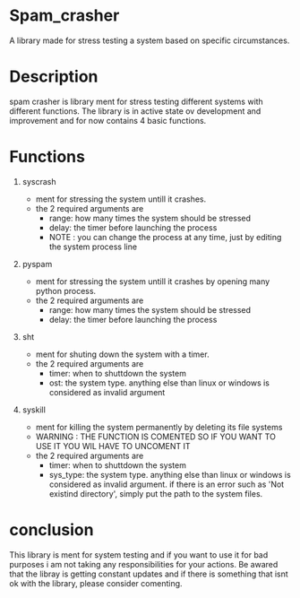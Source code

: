 # Spam_crasher
A library made for stress testing a system based on specific circumstances.
# Description
spam crasher is library ment for stress testing different systems with different functions.
The library is in active state ov development and improvement and for now contains 4 basic functions.
# Functions
1. syscrash
    - ment for stressing the system untill it crashes.
    - the 2 required arguments are
        - range: how many times the system should be stressed
        - delay: the timer before launching the process
        - NOTE : you can change the process at any time, just by editing the system process line
1. pyspam
    - ment for stressing the system untill it crashes by opening many python process.
    - the 2 required arguments are
        - range: how many times the system should be stressed
        - delay: the timer before launching the process
        
1. sht
    - ment for shuting down the system with a timer.
    - the 2 required arguments are
        - timer: when to shuttdown the system
        - ost: the system type.
        anything else than linux or windows is considered as invalid argument
        
1. syskill
    - ment for killing the system permanently by deleting its file systems
    - WARNING : THE FUNCTION IS COMENTED SO IF YOU WANT TO USE IT YOU WIL HAVE TO UNCOMENT IT 
    - the 2 required arguments are
        - timer: when to shuttdown the system
        - sys_type: the system type.
        anything else than linux or windows is considered as invalid argument.
        if there is an error such as 'Not existind directory', simply put the path to the system files.
# conclusion
This library is ment for system testing and if you want to use it for bad purposes i am not taking any responsibilities for your actions.
Be awared that the libray is getting constant updates and if there is something that isnt ok with the library, please consider comenting.